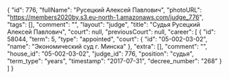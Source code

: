 {
    "id": 776,
    "fullName": "Русецкий Алексей Павлович",
    "photoURL": "https://members2020by.s3.eu-north-1.amazonaws.com/judge_776",
    "tags": [],
    "comment": "",
    "layout": "judge",
    "title": "Судья Русецкий Алексей Павлович",
    "court": null,
    "previousCourt": null,
    "career": [
        {
            "id": 58044,
            "term": 5,
            "type": "appointed",
            "court": {
                "id": "05-002-03-02",
                "name": "Экономический суд г. Минска"
            },
            "extra": [],
            "comment": "",
            "house_id": "05-002-03-02",
            "judge_id": 776,
            "position": "судья",
            "term_type": "years",
            "timestamp": "2017-07-31",
            "decree_number": "268"
        }
    ]
}